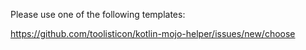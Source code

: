 Please use one of the following templates:

https://github.com/toolisticon/kotlin-mojo-helper/issues/new/choose
